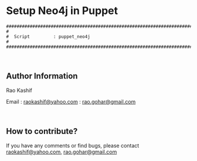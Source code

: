 # Setup Neo4j in Puppet
```
###############################################################################
#
#  Script         : puppet_neo4j
#
###############################################################################
```
<br>

Author Information
------------------

Rao Kashif

Email : raokashif@yahoo.com
      : rao.gohar@gmail.com

<br>

How to contribute?
------------------
If you have any comments or find bugs, please contact raokashif@yahoo.com, rao.gohar@gmail.com
